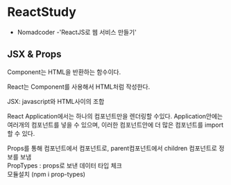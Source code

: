 # ReactStudy
* Nomadcoder -'ReactJS로 웹 서비스 만들기'

## JSX & Props

  Component는 HTML을 반환하는 함수이다.
  
  React는 Component를 사용해서 HTML처럼 작성한다.
  
  JSX: javascript와 HTML사이의 조합 
  
  React Application에서는 하나의 컴포넌트만을 렌더링할 수있다. 
  Application안에는 여러개의 컴포넌트를 넣을 수 있으며, 이러한 컴포넌트안에 더 많은 컴포넌트를 import할 수 있다.

  Props를 통해 컴포넌트에서 컴포넌트로, parent컴포넌트에서 children 컴포넌트로 정보를 보냄 
  <br>
  PropTypes : props로 보낸 데이터 타입 체크 
  <br> 모듈설치 (npm i prop-types)

